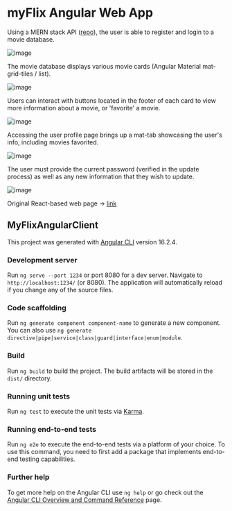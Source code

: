 # myFlix Angular Web App

Using a MERN stack API ([repo](https://github.com/MattGaughan2022/nodeMovieAPI)), the user is able to register and login to a movie database.

![image](https://github.com/MattGaughan2022/myFlix-Angular-client/assets/80429635/deb1afdb-fe0e-4f0c-b786-1783270ef80e)

The movie database displays various movie cards (Angular Material mat-grid-tiles / list).

![image](https://github.com/MattGaughan2022/myFlix-Angular-client/assets/80429635/9a2ec475-4e62-40f0-9013-1c656d7f429b)

Users can interact with buttons located in the footer of each card to view more information about a movie, or 'favorite' a movie.

![image](https://github.com/MattGaughan2022/myFlix-Angular-client/assets/80429635/4c30f69b-cf0c-437d-a6c1-0c8bd13d1ade)

Accessing the user profile page brings up a mat-tab showcasing the user's info, including movies favorited. 

![image](https://github.com/MattGaughan2022/myFlix-Angular-client/assets/80429635/c6fa92ae-a713-47b7-b13f-c9f6e2eb2b98)

The user must provide the current password (verified in the update process) as well as any new information that they wish to update.  

![image](https://github.com/MattGaughan2022/myFlix-Angular-client/assets/80429635/17eff7fd-a0a1-42c5-93ef-e361becf7648)

Original React-based web page -> [link](https://mattg-moviesreact.netlify.app/login)

## MyFlixAngularClient

This project was generated with [Angular CLI](https://github.com/angular/angular-cli) version 16.2.4.

### Development server

Run `ng serve --port 1234` or port 8080 for a dev server. Navigate to `http://localhost:1234/` (or 8080). The application will automatically reload if you change any of the source files.

### Code scaffolding

Run `ng generate component component-name` to generate a new component. You can also use `ng generate directive|pipe|service|class|guard|interface|enum|module`.

### Build

Run `ng build` to build the project. The build artifacts will be stored in the `dist/` directory.

### Running unit tests

Run `ng test` to execute the unit tests via [Karma](https://karma-runner.github.io).

### Running end-to-end tests

Run `ng e2e` to execute the end-to-end tests via a platform of your choice. To use this command, you need to first add a package that implements end-to-end testing capabilities.

### Further help

To get more help on the Angular CLI use `ng help` or go check out the [Angular CLI Overview and Command Reference](https://angular.io/cli) page.
